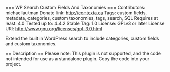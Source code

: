 === WP Search Custom Fields And Taxonomies ===
Contributors: michaellautman
Donate link: http://contexta.ca
Tags: custom fields, metadata, categories, custom taxonomies, tags, search, SQL
Requires at least: 4.0
Tested up to: 4.4.2
Stable Tag: 1.0
License: GPLv3 or later
License URI: http://www.gnu.org/licenses/gpl-3.0.html

Extend the built in WordPress search to include categories, custom fields and custom taxonomies.

== Description ==
Please note:  This plugin is not supported, and the code not intended for use as a standalone plugin.  Copy the code into your project.
